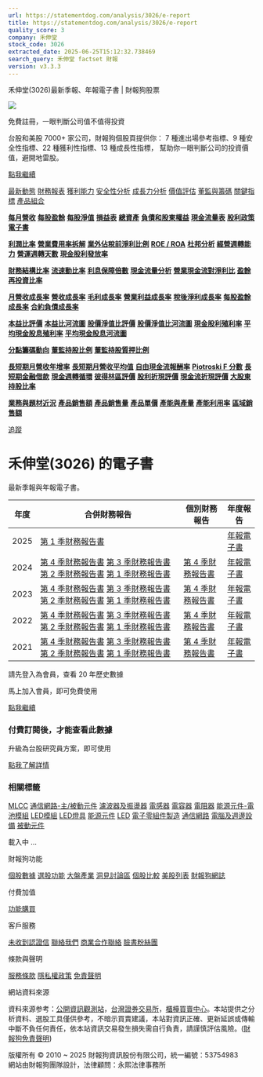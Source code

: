 ```yaml
---
url: https://statementdog.com/analysis/3026/e-report
title: https://statementdog.com/analysis/3026/e-report
quality_score: 3
company: 禾伸堂
stock_code: 3026
extracted_date: 2025-06-25T15:12:32.738469
search_query: 禾伸堂 factset 財報
version: v3.3.3
---
```


禾伸堂(3026)最新季報、年報電子書 | 財報狗股票















![](https://www.facebook.com/tr?id=1265443774131605&ev=PageView&noscript=1)













































































免費註冊，一眼判斷公司值不值得投資

台股和美股 7000+ 家公司，財報狗個股頁提供你：
7 種進出場參考指標、9 種安全性指標、22 種獲利性指標、13 種成長性指標，
幫助你一眼判斷公司的投資價值，避開地雷股。

[點我繼續](/users/sign_up)

[最新動態](/analysis/3026)
[財務報表](/analysis/3026/monthly-revenue)
[獲利能力](/analysis/3026/profit-margin)
[安全性分析](/analysis/3026/financial-structure-ratio)
[成長力分析](/analysis/3026/monthly-revenue-growth-rate)
[價值評估](/analysis/3026/pe)
[董監與籌碼](/analysis/3026/broker-trading)
[關鍵指標](/analysis/3026/long-term-and-short-term-monthly-revenue-yoy)
[產品組合](/analysis/3026/ai-search)

[**每月營收**](/analysis/3026/monthly-revenue)
[**每股盈餘**](/analysis/3026/eps)
[**每股淨值**](/analysis/3026/nav)
[**損益表**](/analysis/3026/income-statement)
[**總資產**](/analysis/3026/assets)
[**負債和股東權益**](/analysis/3026/liabilities-and-equity)
[**現金流量表**](/analysis/3026/cash-flow-statement)
[**股利政策**](/analysis/3026/dividend-policy)
[**電子書**](/analysis/3026/e-report)

[**利潤比率**](/analysis/3026/profit-margin)
[**營業費用率拆解**](/analysis/3026/operating-expense-ratio)
[**業外佔稅前淨利比例**](/analysis/3026/non-operating-income-to-profit-before-tax)
[**ROE / ROA**](/analysis/3026/roe-roa)
[**杜邦分析**](/analysis/3026/du-pont-analysis)
[**經營週轉能力**](/analysis/3026/turnover-ratio)
[**營運週轉天數**](/analysis/3026/turnover-days)
[**現金股利發放率**](/analysis/3026/dividend-payout-ratio)

[**財務結構比率**](/analysis/3026/financial-structure-ratio)
[**流速動比率**](/analysis/3026/current-ratio-and-quick-ratio)
[**利息保障倍數**](/analysis/3026/interest-coverage-ratio)
[**現金流量分析**](/analysis/3026/cash-flow-analysis)
[**營業現金流對淨利比**](/analysis/3026/operating-cash-flow-to-net-income-ratio)
[**盈餘再投資比率**](/analysis/3026/reinvestment-rate)

[**月營收成長率**](/analysis/3026/monthly-revenue-growth-rate)
[**營收成長率**](/analysis/3026/revenue-growth-rate)
[**毛利成長率**](/analysis/3026/gross-profit-growth-rate)
[**營業利益成長率**](/analysis/3026/operating-income-growth-rate)
[**稅後淨利成長率**](/analysis/3026/net-income-growth-rate)
[**每股盈餘成長率**](/analysis/3026/eps-growth-rate)
[**合約負債成長率**](/analysis/3026/current-contract-liabilities-growth-rate)

[**本益比評價**](/analysis/3026/pe)
[**本益比河流圖**](/analysis/3026/pe-band)
[**股價淨值比評價**](/analysis/3026/pb)
[**股價淨值比河流圖**](/analysis/3026/pb-band)
[**現金股利殖利率**](/analysis/3026/dividend-yield)
[**平均現金股息殖利率**](/analysis/3026/average-dividend-yield)
[**平均現金股息河流圖**](/analysis/3026/average-dividend-yield-band)

[**分點籌碼動向**](/analysis/3026/broker-trading)
[**董監持股比例**](/analysis/3026/board-members-and-supervisors-shares-to-shares-outstanding-ratio)
[**董監持股質押比例**](/analysis/3026/pledging-ratio-of-board-members-and-supervisors)

[**長短期月營收年增率**](/analysis/3026/long-term-and-short-term-monthly-revenue-yoy)
[**長短期月營收平均值**](/analysis/3026/average-long-term-and-short-term-monthly-revenue)
[**自由現金流報酬率**](/analysis/3026/croic)
[**Piotroski F 分數**](/analysis/3026/piotroski-f-score)
[**長短期金融借款**](/analysis/3026/financial-borrowing)
[**現金週轉循環**](/analysis/3026/cash-conversion-cycle)
[**彼得林區評價**](/analysis/3026/peter-lynch-valuation)
[**股利折現評價**](/analysis/3026/dividend-discount-valuation)
[**現金流折現評價**](/analysis/3026/dcf-valuation)
[**大股東持股比率**](/analysis/3026/majority-shareholders-share-ratio)

[**業務與題材近況**](/analysis/3026/ai-search)
[**產品銷售額**](/analysis/3026/product-sales-figure)
[**產品銷售量**](/analysis/3026/product-sales-volume)
[**產品單價**](/analysis/3026/product-unit-price)
[**產能與產量**](/analysis/3026/production-capacity)
[**產能利用率**](/analysis/3026/production-capacity-utilization)
[**區域銷售額**](/analysis/3026/product-regional-sales)

[追蹤](/users/sign_up)

# 禾伸堂(3026) 的電子書

最新季報與年報電子書。

| 年度 | 合併財務報告 | 個別財務報告 | 年度報告 |
| --- | --- | --- | --- |
| 2025 | [第 1 季財務報告書](https://doc.twse.com.tw/server-java/t57sb01?co_id=3026&colorchg=1&kind=A&step=9&filename=202501_3026_AI1.pdf) |  | [年報電子書](/analysis) |
| 2024 | [第 4 季財務報告書](https://doc.twse.com.tw/server-java/t57sb01?co_id=3026&colorchg=1&kind=A&step=9&filename=202404_3026_AI1.pdf)  [第 3 季財務報告書](https://doc.twse.com.tw/server-java/t57sb01?co_id=3026&colorchg=1&kind=A&step=9&filename=202403_3026_AI1.pdf)  [第 2 季財務報告書](https://doc.twse.com.tw/server-java/t57sb01?co_id=3026&colorchg=1&kind=A&step=9&filename=202402_3026_AI1.pdf)  [第 1 季財務報告書](https://doc.twse.com.tw/server-java/t57sb01?co_id=3026&colorchg=1&kind=A&step=9&filename=202401_3026_AI1.pdf) | [第 4 季財務報告書](https://doc.twse.com.tw/server-java/t57sb01?co_id=3026&colorchg=1&kind=A&step=9&filename=202404_3026_AI3.pdf) | [年報電子書](https://doc.twse.com.tw/server-java/t57sb01?co_id=3026&colorchg=1&kind=F&step=9&filename=2024_3026_20250528F04.pdf) |
| 2023 | [第 4 季財務報告書](https://doc.twse.com.tw/server-java/t57sb01?co_id=3026&colorchg=1&kind=A&step=9&filename=202304_3026_AI1.pdf)  [第 3 季財務報告書](https://doc.twse.com.tw/server-java/t57sb01?co_id=3026&colorchg=1&kind=A&step=9&filename=202303_3026_AI1.pdf)  [第 2 季財務報告書](https://doc.twse.com.tw/server-java/t57sb01?co_id=3026&colorchg=1&kind=A&step=9&filename=202302_3026_AI1.pdf)  [第 1 季財務報告書](https://doc.twse.com.tw/server-java/t57sb01?co_id=3026&colorchg=1&kind=A&step=9&filename=202301_3026_AI1.pdf) | [第 4 季財務報告書](https://doc.twse.com.tw/server-java/t57sb01?co_id=3026&colorchg=1&kind=A&step=9&filename=202304_3026_AI3.pdf) | [年報電子書](https://doc.twse.com.tw/server-java/t57sb01?co_id=3026&colorchg=1&kind=F&step=9&filename=2023_3026_20240530F04.pdf) |
| 2022 | [第 4 季財務報告書](https://doc.twse.com.tw/server-java/t57sb01?co_id=3026&colorchg=1&kind=A&step=9&filename=202204_3026_AI1.pdf)  [第 3 季財務報告書](https://doc.twse.com.tw/server-java/t57sb01?co_id=3026&colorchg=1&kind=A&step=9&filename=202203_3026_AI1.pdf)  [第 2 季財務報告書](https://doc.twse.com.tw/server-java/t57sb01?co_id=3026&colorchg=1&kind=A&step=9&filename=202202_3026_AI1.pdf)  [第 1 季財務報告書](https://doc.twse.com.tw/server-java/t57sb01?co_id=3026&colorchg=1&kind=A&step=9&filename=202201_3026_AI1.pdf) | [第 4 季財務報告書](https://doc.twse.com.tw/server-java/t57sb01?co_id=3026&colorchg=1&kind=A&step=9&filename=202204_3026_AI3.pdf) | [年報電子書](https://doc.twse.com.tw/server-java/t57sb01?co_id=3026&colorchg=1&kind=F&step=9&filename=2022_3026_20230530F04.pdf) |
| 2021 | [第 4 季財務報告書](https://doc.twse.com.tw/server-java/t57sb01?co_id=3026&colorchg=1&kind=A&step=9&filename=202104_3026_AI1.pdf)  [第 3 季財務報告書](https://doc.twse.com.tw/server-java/t57sb01?co_id=3026&colorchg=1&kind=A&step=9&filename=202103_3026_AI1.pdf)  [第 2 季財務報告書](https://doc.twse.com.tw/server-java/t57sb01?co_id=3026&colorchg=1&kind=A&step=9&filename=202102_3026_AI1.pdf)  [第 1 季財務報告書](https://doc.twse.com.tw/server-java/t57sb01?co_id=3026&colorchg=1&kind=A&step=9&filename=202101_3026_AI1.pdf) | [第 4 季財務報告書](https://doc.twse.com.tw/server-java/t57sb01?co_id=3026&colorchg=1&kind=A&step=9&filename=202104_3026_AI3.pdf) | [年報電子書](https://doc.twse.com.tw/server-java/t57sb01?co_id=3026&colorchg=1&kind=F&step=9&filename=2021_3026_20220527F04.pdf) |

請先登入為會員，查看 20 年歷史數據

馬上加入會員，即可免費使用

[點我繼續](/users/sign_up)

### 付費訂閱後，才能查看此數據

升級為台股研究員方案，即可使用

[點我了解詳情](/pricing)

### 相關標籤

[MLCC](/tags/1470)
[通信網路-主/被動元件](/tags/966)
[濾波器及振盪器](/tags/963)
[電感器](/tags/962)
[電容器](/tags/961)
[電阻器](/tags/960)
[能源元件-電池模組](/tags/953)
[LED模組](/tags/792)
[LED燈具](/tags/394)
[能源元件](/tags/358)
[LED](/tags/357)
[電子零組件製造](/tags/322)
[通信網路](/tags/321)
[電腦及週邊設備](/tags/319)
[被動元件](/tags/172)

載入中 ...





財報狗功能

[個股數據](/analysis)
[選股功能](/screeners)
[大盤產業](/taiex)
[洞見討論區](/insight)
[個股比較](/compare/tpe)
[美股列表](/us-stock-list)
[財報狗網誌](/blog/)

付費加值

[功能購買](/pricing)

客戶服務

[未收到認證信](/users/recv_auth_fail)
[聯絡我們](/contact)
[商業合作聯絡](/contact)
[臉書粉絲團](//www.facebook.com/statementdog)

條款與聲明

[服務條款](/law/tos)
[隱私權政策](/law/privacy)
[免責聲明](/law/disclaimer)

網站資料來源

資料來源参考：[公開資訊觀測站](http://mops.twse.com.tw/mops/web/index)，[台灣證券交易所](http://www.tse.com.tw/)，[櫃檯買賣中心](http://www.otc.org.tw/)。本站提供之分析資料、選股工具僅供參考，不暗示買賣建議，本站對資訊正確、更新延誤或傳輸中斷不負任何責任，依本站資訊交易發生損失需自行負責，請謹慎評估風險。([財報狗免責聲明](/law/disclaimer))

版權所有 © 2010 ~ 2025 財報狗資訊股份有限公司，統一編號：53754983  
網站由財報狗團隊設計，法律顧問：永熙法律事務所